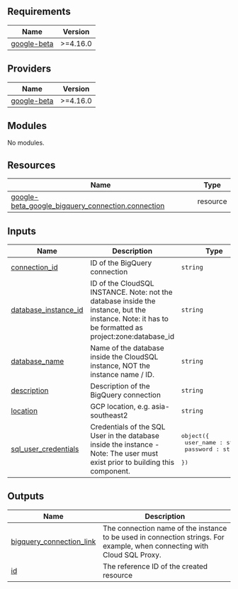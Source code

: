 <!-- BEGIN_TF_DOCS -->
## Requirements

| Name | Version |
|------|---------|
| <a name="requirement_google-beta"></a> [google-beta](#requirement\_google-beta) | >=4.16.0 |

## Providers

| Name | Version |
|------|---------|
| <a name="provider_google-beta"></a> [google-beta](#provider\_google-beta) | >=4.16.0 |

## Modules

No modules.

## Resources

| Name | Type |
|------|------|
| [google-beta_google_bigquery_connection.connection](https://registry.terraform.io/providers/hashicorp/google-beta/latest/docs/resources/google_bigquery_connection) | resource |

## Inputs

| Name | Description | Type | Default | Required |
|------|-------------|------|---------|:--------:|
| <a name="input_connection_id"></a> [connection\_id](#input\_connection\_id) | ID of the BigQuery connection | `string` | n/a | yes |
| <a name="input_database_instance_id"></a> [database\_instance\_id](#input\_database\_instance\_id) | ID of the CloudSQL INSTANCE. Note: not the database inside the instance, but the instance. Note: it has to be formatted as project:zone:database\_id | `string` | n/a | yes |
| <a name="input_database_name"></a> [database\_name](#input\_database\_name) | Name of the database inside the CloudSQL instance, NOT the instance name / ID. | `string` | n/a | yes |
| <a name="input_description"></a> [description](#input\_description) | Description of the BigQuery connection | `string` | `""` | no |
| <a name="input_location"></a> [location](#input\_location) | GCP location, e.g. asia-southeast2 | `string` | `"asia-southeast2"` | no |
| <a name="input_sql_user_credentials"></a> [sql\_user\_credentials](#input\_sql\_user\_credentials) | Credentials of the SQL User in the database inside the instance - Note: The user must exist prior to building this component. | <pre>object({<br>    user_name : string<br>    password : string<br>  })</pre> | n/a | yes |

## Outputs

| Name | Description |
|------|-------------|
| <a name="output_bigquery_connection_link"></a> [bigquery\_connection\_link](#output\_bigquery\_connection\_link) | The connection name of the instance to be used in connection strings. For example, when connecting with Cloud SQL Proxy. |
| <a name="output_id"></a> [id](#output\_id) | The reference ID of the created resource |
<!-- END_TF_DOCS -->
